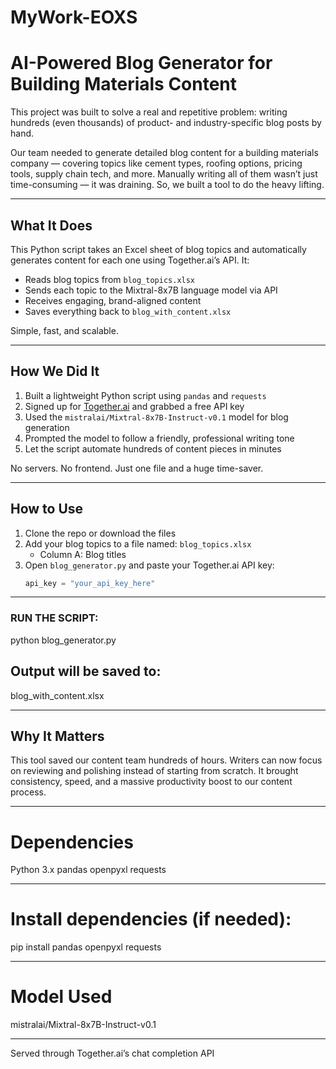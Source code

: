 # MyWork-EOXS

# AI-Powered Blog Generator for Building Materials Content

This project was built to solve a real and repetitive problem: writing hundreds (even thousands) of product- and industry-specific blog posts by hand.

Our team needed to generate detailed blog content for a building materials company — covering topics like cement types, roofing options, pricing tools, supply chain tech, and more. Manually writing all of them wasn’t just time-consuming — it was draining. So, we built a tool to do the heavy lifting.

---

##  What It Does

This Python script takes an Excel sheet of blog topics and automatically generates content for each one using Together.ai’s API. It:

- Reads blog topics from `blog_topics.xlsx`
- Sends each topic to the Mixtral-8x7B language model via API
- Receives engaging, brand-aligned content
- Saves everything back to `blog_with_content.xlsx`

Simple, fast, and scalable.

---

##  How We Did It

1. Built a lightweight Python script using `pandas` and `requests`
2. Signed up for [Together.ai](https://www.together.ai/) and grabbed a free API key
3. Used the `mistralai/Mixtral-8x7B-Instruct-v0.1` model for blog generation
4. Prompted the model to follow a friendly, professional writing tone
5. Let the script automate hundreds of content pieces in minutes

No servers. No frontend. Just one file and a huge time-saver.

---

## How to Use

1. Clone the repo or download the files
2. Add your blog topics to a file named: `blog_topics.xlsx`
   - Column A: Blog titles
3. Open `blog_generator.py` and paste your Together.ai API key:
   ```python
   api_key = "your_api_key_here"

---

### RUN THE SCRIPT:

python blog_generator.py

## Output will be saved to: 

blog_with_content.xlsx

---

## Why It Matters
This tool saved our content team hundreds of hours.
Writers can now focus on reviewing and polishing instead of starting from scratch.
It brought consistency, speed, and a massive productivity boost to our content process.

---

# Dependencies
Python 3.x
pandas
openpyxl
requests

---

# Install dependencies (if needed):
pip install pandas openpyxl requests

---

# Model Used
mistralai/Mixtral-8x7B-Instruct-v0.1

---

Served through Together.ai’s chat completion API


